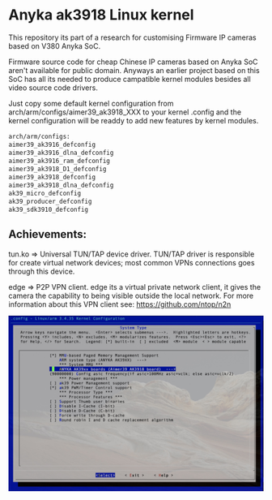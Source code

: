 # Anyka ak3918 Linux kernel

This repository its part of a research for customising Firmware IP cameras based on V380 Anyka SoC.

Firmware source code for cheap Chinese IP cameras based on Anyka SoC aren't available for public domain.
Anyways an earlier project based on this SoC has all its needed to produce campatible kernel modules besides all video source code drivers.

Just copy some default kernel configuration from arch/arm/configs/aimer39_ak3918_XXX to your kernel .config and the kernel configuration will be readdy to add new features by kernel modules. 

```
arch/arm/configs:
aimer39_ak3916_defconfig
aimer39_ak3916_dlna_defconfig
aimer39_ak3916_ram_defconfig
aimer39_ak3918_D1_defconfig
aimer39_ak3918_defconfig
aimer39_ak3918_dlna_defconfig
ak39_micro_defconfig
ak39_producer_defconfig
ak39_sdk3910_defconfig
```
## Achievements:

tun.ko => Universal TUN/TAP device driver.
TUN/TAP driver is responsible for create virtual network devices; most common VPNs connections goes through this device.

edge => P2P VPN client.
edge its a virtual private network client, it gives the camera the capability to being visible outside the local network. For more information about this VPN client see: https://github.com/ntop/n2n  


![This is an image](./board-config.jpg)
